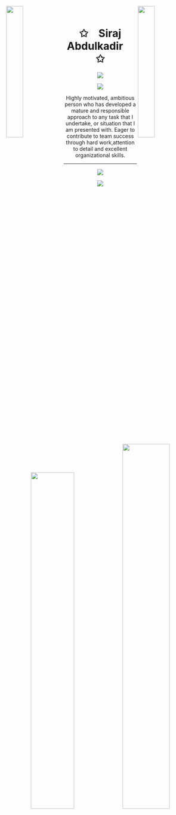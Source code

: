 <img align="left" src="https://user-images.githubusercontent.com/65187002/144930161-2f783401-8d27-4fdf-a2f7-cc0ba32f1f1f.gif" theme="dark" width="30%" style="display:inline;"><img align="right" src="https://user-images.githubusercontent.com/65187002/144930161-2f783401-8d27-4fdf-a2f7-cc0ba32f1f1f.gif" theme="dark" width="30%" style="display:inline;">
<br>
<p align="center">
    <h1 align="center">✩&emsp;Siraj Abdulkadir&emsp;✩</h1>
</p>
<p align="center">
    <img src="https://readme-typing-svg.herokuapp.com/?lines=Yoooooooooooooooo;Welcome+to+my+profile!;Have+a+look+around!&font=Fira%20Code&color=%23D62F79&center=true&width=280&height=50">
</p>
  <p align="center">
    <img src="https://komarev.com/ghpvc/?username=Siraj-Abdulkadir&color=red">
</p>

<p align="center"> Highly motivated, ambitious person who has developed a mature and responsible approach to any task that I undertake, or situation that I am presented with.
Eager to contribute to team success through hard work,attention to detail and excellent organizational skills. </p>
<hr/>

<p align="center">
  <a href="https://skillicons.dev">
    <img src="https://skillicons.dev/icons?i=javascript,git,html,css,nodejs,bootstrap,npm,react,selenium,python,django,jquery,flask,java,docker,tensorflow,pytorch,postgres,cpp,kubernetes,bash,dotnet,express" />
  </a>
</p>

<p align="center">
  <a href="https://git.io/streak-stats">
    <img src="https://streak-stats.demolab.com/?user=Siraj-Abdulkadir&theme=dark&hide_longest_streak(true)" />
  </a>
</p>

<p align="center">
    <a href="https://github/Siraj-Abdulkadir"><img width="48%" src="https://github-readme-stats.vercel.app/api?username=Siraj-Abdulkadir&show_icons=true&theme=merko&font=baloo&extension=null&border=2&border_radius=8"></a>
    <a href="https://github.com/Siraj-Abdulkadir"><img width="50%" src="https://github-readme-stats.vercel.app/api/top-langs/?username=Siraj-Abdulkadir&theme=react&layout=compact&langs_count=5&bg_color=101010&hide_title=true&hide=html,css"></a>
</p>
